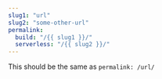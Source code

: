 ```yaml
---
slug1: "url"
slug2: "some-other-url"
permalink:
  build: "/{{ slug1 }}/"
  serverless: "/{{ slug2 }}/"
---
```


This should be the same as `permalink: /url/`
